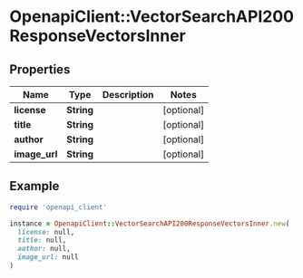 # OpenapiClient::VectorSearchAPI200ResponseVectorsInner

## Properties

| Name | Type | Description | Notes |
| ---- | ---- | ----------- | ----- |
| **license** | **String** |  | [optional] |
| **title** | **String** |  | [optional] |
| **author** | **String** |  | [optional] |
| **image_url** | **String** |  | [optional] |

## Example

```ruby
require 'openapi_client'

instance = OpenapiClient::VectorSearchAPI200ResponseVectorsInner.new(
  license: null,
  title: null,
  author: null,
  image_url: null
)
```

